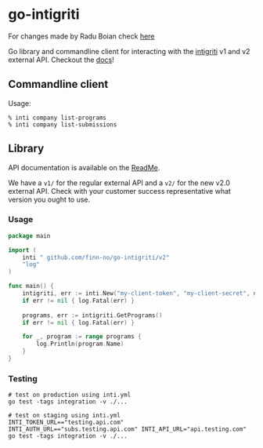 # go-intigriti


For changes made by Radu Boian check [here](./CHANGES.md)

Go library and commandline client for interacting with the [intigriti](https://www.intigriti.com/) v1 and v2 external API.
Checkout the [docs](https://pkg.go.dev/go-intigriti)!

## Commandline client

Usage:
```shell
% inti company list-programs
% inti company list-submissions
```

## Library 

API documentation is available on the [ReadMe](https://dash.readme.com/project/intigriti/v2.0/overview).

We have a `v1/` for the regular external API and a `v2/` for the new v2.0 external API.
Check with your customer success representative what version you ought to use.

### Usage
```go
package main

import (
	inti " github.com/finn-no/go-intigriti/v2"
	"log"
)

func main() {
	intigriti, err := inti.New("my-client-token", "my-client-secret", nil) // or a logrus.Logger
	if err != nil { log.Fatal(err) }
	
	programs, err := intigriti.GetPrograms()
	if err != nil { log.Fatal(err) }

	for _, program := range programs {
		log.Println(program.Name)
	}
}
```

### Testing
```shell script
# test on production using inti.yml
go test -tags integration -v ./...

# test on staging using inti.yml
INTI_TOKEN_URL=="testing.api.com" INTI_AUTH_URL=="subs.testing.api.com" INTI_API_URL="api.testing.com" go test -tags integration -v ./...
```